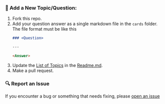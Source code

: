 ### 📝 Add a New Topic/Question:
1. Fork this repo.
2. Add your question answer as a single markdown file in the `cards` folder. The file format must be like this
    ```markdown
    ### <Question>

    ---

    <Answer>
    ```
3. Update the [List of Topics](https://github.com/Koushikphy/ML-FlashCards?tab=readme-ov-file#-list-of-topics) in the [Readme.md](Readme.md).
4. Make a pull request.


### 🔍 Report an Issue
If you encounter a bug or something that needs fixing, please [open an issue](https://github.com/Koushikphy/ML-FlashCards/issues)